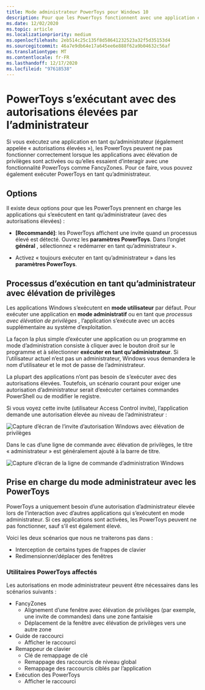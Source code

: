 ```yaml
---
title: Mode administrateur PowerToys pour Windows 10
description: Pour que les PowerToys fonctionnent avec une application exécutée en mode d’administration élevée, les PowerToys doivent également être exécutés en mode administrateur.
ms.date: 12/02/2020
ms.topic: article
ms.localizationpriority: medium
ms.openlocfilehash: 2eb514c25c135f8d58641232523a32f5d35153d4
ms.sourcegitcommit: 46a7e9db64e17a645ee6e888f62a9b04632c56af
ms.translationtype: MT
ms.contentlocale: fr-FR
ms.lasthandoff: 12/17/2020
ms.locfileid: "97618538"
---
```

# <a name="powertoys-running-with-administrator-elevated-permissions"></a>PowerToys s’exécutant avec des autorisations élevées par l’administrateur

Si vous exécutez une application en tant qu’administrateur (également appelée « autorisations élevées »), les PowerToys peuvent ne pas fonctionner correctement lorsque les applications avec élévation de privilèges sont activées ou qu’elles essaient d’interagir avec une fonctionnalité PowerToys comme FancyZones. Pour ce faire, vous pouvez également exécuter PowerToys en tant qu’administrateur.

## <a name="options"></a>Options

Il existe deux options pour que les PowerToys prennent en charge les applications qui s’exécutent en tant qu’administrateur (avec des autorisations élevées) :

- **[Recommandé]**: les PowerToys affichent une invite quand un processus élevé est détecté. Ouvrez les **paramètres PowerToys**. Dans l’onglet **général** , sélectionnez « redémarrer en tant qu’administrateur ».

- Activez « toujours exécuter en tant qu’administrateur » dans les **paramètres PowerToys**.

## <a name="run-as-administrator-elevated-processes-explained"></a>Processus d’exécution en tant qu’administrateur avec élévation de privilèges

Les applications Windows s’exécutent en **mode utilisateur** par défaut. Pour exécuter une application en **mode administratif** ou en tant que *processus avec élévation de privilèges* , l’application s’exécute avec un accès supplémentaire au système d’exploitation.

La façon la plus simple d’exécuter une application ou un programme en mode d’administration consiste à cliquer avec le bouton droit sur le programme et à sélectionner **exécuter en tant qu’administrateur**. Si l’utilisateur actuel n’est pas un administrateur, Windows vous demandera le nom d’utilisateur et le mot de passe de l’administrateur.

La plupart des applications n’ont pas besoin de s’exécuter avec des autorisations élevées. Toutefois, un scénario courant pour exiger une autorisation d’administrateur serait d’exécuter certaines commandes PowerShell ou de modifier le registre.

Si vous voyez cette invite (utilisateur Access Control invite), l’application demande une autorisation élevée au niveau de l’administrateur :

![Capture d’écran de l’invite d’autorisation Windows avec élévation de privilèges](../images/pt-admin-prompt.png)

Dans le cas d’une ligne de commande avec élévation de privilèges, le titre « administrateur » est généralement ajouté à la barre de titre.

![Capture d’écran de la ligne de commande d’administration Windows](../images/pt-admin-terminal.png)

## <a name="support-for-admin-mode-with-powertoys"></a>Prise en charge du mode administrateur avec les PowerToys

PowerToys a uniquement besoin d’une autorisation d’administrateur élevée lors de l’interaction avec d’autres applications qui s’exécutent en mode administrateur. Si ces applications sont activées, les PowerToys peuvent ne pas fonctionner, sauf s’il est également élevé.

Voici les deux scénarios que nous ne traiterons pas dans :

- Interception de certains types de frappes de clavier
- Redimensionner/déplacer des fenêtres

### <a name="affected-powertoys-utilities"></a>Utilitaires PowerToys affectés

Les autorisations en mode administrateur peuvent être nécessaires dans les scénarios suivants :

- FancyZones
  - Alignement d’une fenêtre avec élévation de privilèges (par exemple, une invite de commandes) dans une zone fantaisie
  - Déplacement de la fenêtre avec élévation de privilèges vers une autre zone
- Guide de raccourci
  - Afficher le raccourci
- Remappeur de clavier
  - Clé de remappage de clé
  - Remappage des raccourcis de niveau global
  - Remappage des raccourcis ciblés par l’application
- Exécution des PowerToys
  - Afficher le raccourci
